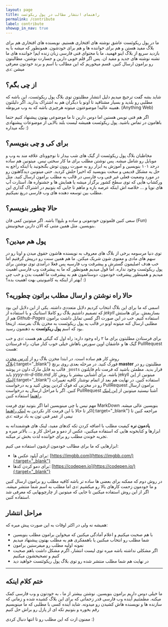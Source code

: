 ```yaml
---
layout: page
title: راهنمای انتشار مطالب در پول ریکوئست
permalink: /contribute
label: contribute
showup_in_nav: true
---
```


ما در پول ریکوئست عاشق نوشته های افتخاری هستیم. نویسنده های افتخاری هم برای بلاگ مفید هستن و هم برای خواننده ها و هم برای خودشون. همونطور که میشه با یه بازدید سریع از بلاگ اینو فهمید،‌ ما با محتوای فنی فارسی زبان زنده ایم!  خواننده های ما تشنه نوشته های جدید و مفید ان. پس اگر قلم خوبی دارین و جسارت نوشتن، مطالبتون رو برامون ارسال کنین.
قسم میخوریم که این مطالب با اسم و برند خودتون معرفی میشن :دی

## از چی بگم؟

شاید بشه گفت ترجیچ میدیم دلیل انتشار مطلبتون توی بلاگ پول ریکوئست، این باشه که مطلبی رو بلدید و بسیار مشتاقید تا اونو با دیگران هم به اشتراک بذارید.
اگر دلیلتون همینه عالیه! موضوعتون میتونه هرچیزی باشه که به وب مربوطه. (Anything Web)

اگر هم فنی نویس هستین اما دوس دارین تا ما موضوعی بهتون پیشنهاد کنیم حتما باهامون در تماس باشید. پول ریکوئست همیشه لیست بلند بالایی از موضوعات پیشنهادی نگه میداره :)

## برای کی و چی بنویسم؟

مخاطبان بلاگ پول ریکوئست از گیک های شب بیدار تا نوجوونای علاقه مند به وب و موبایل رو شامل میشه. پس نوشتن مطلب برای ما کار سختی نیس. میتونین هم ساده درحد ۱۰۱ بنویسین و آموزش یه ابزار رو به صورت روون توش بگنجونید یا اینکه راجع به حل یه مشکل قدیمی و سخت بنویسید که اخیرا حلش کردید. حتی میتونین دیدگاهتون رو در مورد وضعیت فعلی غیر فنی وب فارسی در قالب یه مطلب برامون ارسال کنید. مثل ورکشاپ هایی که توی سطح کشور برگزار میشه یا همایش ها و جشنواره ها، استارت آپ های نوپا و ...
خلاصه اش اینکه عرصه بازه و ماهم تا جایی که بتونیم در اشتراک گذاری این مطلب بین توسعه دهنده های وب فارسی دریغ نمیکنیم.

## حالا چطور بنویسم؟
سعی کنین قلموتون خودمونی و ساده و بلیغ!! باشه. اگر میتونین کمی فان (Fun) بنویسین. مثل همین متنی که الان دارین میخونینش.

## پول هم میدین؟
توی دنیا مرسومه برخی از بلاگ های معروف به نویسنده هاشون حقوق میدن و اونا رو در سهم های مادی و معنوی شون شریک میکنن.
ما هم همین سنت رو درپیش گرفتیم اما خب هدف اصلیمون گسترش و پیشرفت وب فارسیه پس فعلا درآمدی توی نوشتن برای پول ریکوئست وجود نداره. اما قول میدیم همونطور که ما به پیشرفت وب فارسی اهمیت میدیم و همینطور پیشرفت خودمون، دوستانمون هم به پیشرفت ما اهمیت بدن و خب چی بهتر از اینکه یه کامیونیتی بهت اهمیت بده؟! :)

## حالا راه نوشتن و ارسال مطلب براتون چطوریه؟

اسمی که ما برای این بلاگ انتخاب کردیم دلایل متعددی داشته. یکی از این دلایل این بود که تصمیم داشتیم بلاگ رو کاملا استاتیک و با استفاده از _jekyll_ بسازیمش. برای هاستش هم از _Github-Pages_ استفاده کنیم. خب در این صورت اگر کسی تمایل داشت برامون مطلبی ارسال کنه میتونه اونو در قالب یه پول ریکوئست به مخزن بلاگ بفرسته. ازینجا بود که اسم __پول ریکوئست__ به ذهنمون رسید.

برای فرستادن مطلبتون برای ما ۲ راه وجود داره: راه اول که گیکی هم هست :دی و خب گیک ها و عاشقان اوپن سورس باهاش خیلی خوب کنار میان، راه فرستادن PullRequest هست:


روش کار هم ساده است. در ابتدا مخزن بلاگ رو از [آدرس مخزن بلاگ](https://github.com/pr-techblog/pr-techblog){:target="_blank"} فورک کنید. در مرحله بعدی روی برنچ __master__ مطلبتون رو در قالب یه فایل مارک داون در پوشه `_posts` قرار بدید. مطمئن باشید که فرمت نام فایلتون باید _yyyy-m-d-title.md_ باشه.
برای آشنایی بیشتر با روش کار jekyll میتونین از [این لینک](https://jekyllrb.com){:target="_blank"} استفاده کنین.
در نهایت هم بعد از اتمام نوشتار کافیه تغییرات رو در مخزنی که فوک کردین پوش کنید و یه درخواست PullRequest برامون ارسال کنین. اگر با مراحل ارسال یه درخواست PullRequest آشنا نیستید میتونین از [این لینک راهنما](https://yangsu.github.io/pull-request-tutorial/)
استفاده کنین.

مهم نیس با چی مینویسین اما اگر بتونید توی فرمت MarkDown بنویسین عالی میشه.
اکر تا حالا با این فرمت کار نکردین به
[لینک راهنما](https://github.com/adam-p/markdown-here/wiki/Markdown-Cheatsheet){:target="_blank"}
مراجعه کنین تا نیمی از عمر فنی تون به باد نرفته :دی

**یادمون نره** کیفیت مطلب با اضافه کردن تکه کدهای مفید، لینک های هوشمندانه به ابزارها و کتابخونه هایی که استفاده میکنین، عکس از دمو و مراحل کار و ... بالاتر میره و تجربه خوندن مطلب رو برای خواننده لذت بخش تر میکنه.

ابزارهایی که ما برای مطالب خودمون ازشون استفاده می کنیم:
* برای آپلود عکس ها: [https://imgbb.com](https://imgbb.com/){:target="_blank"}
* برای دمو کردن کدها: [https://codepen.io](https://codepen.io/){:target="_blank"}

در روش دوم که ممکنه برای بعضی ها ساده تر باشه کافیه مطلب رو برامون ارسال کنین و ما خودمون زحمت کارهای بالا رو میکشیم :دی اما مطلب به اسم شما منتشر میشه. اگر از این روش استفاده میکنین تا جایی که میتونین از چارچوبهایی که معرفی شد استفاده کنین.


## مراحل انتشار
همیشه نه ولی در اکثر اوقات به این صورت پیش میره که:

* با هم صحبت میکنیم و اعلام آمادگی میکنین که میخواین برامون مطلب بنویسین
* شما مطلب رو انتخاب مبکنین یا باهمفکری هم یه مطلب بهتون پیشنهاد میدیم
* نمونه اولیه مطلب رو میفرستین برامون
* اگر مشکلی نداشته باشه میره توی لیست انتشار، اگرم مشکل داشت باهم صحبت کنیم و تصحیحشون میکنیم
* در نهایت هم شما مطلب منتشر شده رو توی بلاگ پول ریکوئتست خواهید دید

---

## ختم کلام اینکه
ما خیلی دوس داریم برامون بنویسین. نوشتن بیشتر از ما ، به خودتون و وب فارسی کمک میکنه.
مطمئنیم آینده وب فارسی قدر زحماتی که برای این بلاگ کشیده شده و زمانی که سازنده ها و نویسنده هاش کشیدن رو میدونه.
شاید آینده کسی با مطلبی که ما مینویسیم رقم بخوره و بتونیم تکه ای از پازل رو براش حل کنیم

ممنون ازت که این مطلب رو تا انتها دنبال کردی :)
